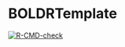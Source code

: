 # BOLDRTemplate

<!-- badges: start -->
[![R-CMD-check](https://github.com/mamonu/RCIexample/actions/workflows/R-CMD-check.yaml/badge.svg)](https://github.com/mamonu/RCIexample/actions/workflows/R-CMD-check.yaml)
<!-- badges: end -->
